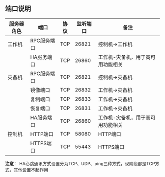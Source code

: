 ## 端口说明

| 服务器角色 | 端口 | 协议 | 监听端口 | 备注 |
| --- | --- | --- | --- | --- |
| 工作机 | RPC服务端口 | TCP | 26821 | 控制机-&gt;工作机 |
|  | HA服务端口 | TCP | 26860 | 工作机-灾备机，用于高可用功能相关 |
| 灾备机 | RPC服务端口 | TCP | 26821 | 控制机-&gt;灾备机 |
|  | 镜像端口 | TCP | 26832 | 工作机-&gt;灾备机 |
|  | 复制端口 | TCP | 26833 | 工作机-&gt;灾备机 |
|  | 恢复端口 | TCP | 26831 | 工作机-&gt;灾备机 |
|  | HA服务端口 | TCP | 26860 | 工作机-灾备机，用于高可用功能相关 |
| 控制机 | HTTP端口 | TCP | 58080 | HTTP端口 |
|  | HTTPS端口 | TCP | 55443 | HTTPS端口 |

**注意**： HA心跳通讯方式设置分为TCP、UDP、ping三种方式，现阶段都是TCP方式，其他设置不起作用

